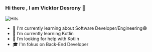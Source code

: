 ### Hi there , I am Vicktor Desrony 👋

<!--
**vldcreation/vldcreation** is a ✨ _special_ ✨ repository because its `README.md` (this file) appears on your GitHub profile.
-->

![Hits](https://hits.seeyoufarm.com/api/count/incr/badge.svg?url=https%3A%2F%2Flinktr.ee%2FVLDcreation&count_bg=%238D00FF&title_bg=%23000000&icon=visualstudiocode.svg&icon_color=%23008CFF&title=Page+Views+&edge_flat=false)

- 🔭 I'm currently learning about Software Developer/Engineering😄
- 🌱 I’m currently learning Kotlin
- 🤔 I’m looking for help with Kotlin
- 🎓 I'm fokus on Back-End Developer
